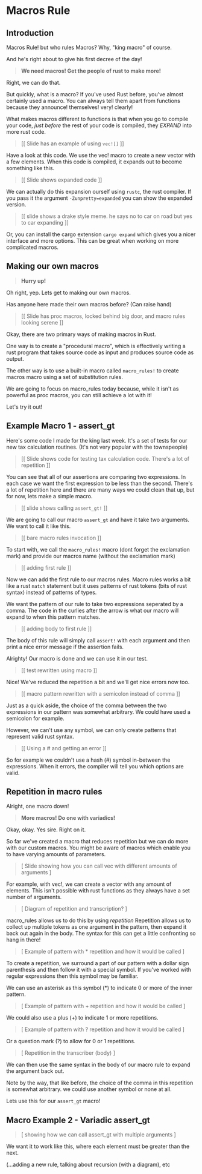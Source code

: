 # Macros Rule

## Introduction

Macros Rule!
but who rules Macros? Why, "king macro" of course.

And he's right about to give his first decree of the day!

> **We need macros! Get the people of rust to make more!**

Right, we can do that.

But quickly, what is a macro?
If you've used Rust before, you've almost certainly used a macro.
You can always tell them apart from functions because they announce! themselves! very! clearly!

What makes macros different to functions is that when you go to compile your code, *just before* the rest
of your code is compiled, they *EXPAND* into more rust code.

> [[ Slide has an example of using `vec![]` ]]

Have a look at this code. We use the vec! macro to create a new vector with a few elements.
When this code is compiled, it expands out to become something like this.

> [[ Slide shows expanded code ]]

We can actually do this expansion ourself using `rustc`, the rust compiler.
If you pass it the argument `-Zunpretty=expanded` you can show the expanded version.

> [[ slide shows a drake style meme. he says no to car on road but yes to car expanding ]]

Or, you can install the cargo extension `cargo expand` which gives you a nicer interface and more options.
This can be great when working on more complicated macros.

## Making our own macros

> **Hurry up!**

Oh right, yep. Lets get to making our own macros. 

Has anyone here made their own macros before? (Can raise hand)

> [[ Slide has proc macros, locked behind big door, and macro rules looking serene ]]

Okay, there are two primary ways of making macros in Rust.

One way is to create a "procedural macro", which is effectively writing a rust program that
takes source code as input and produces source code as output.

The other way is to use a built-in macro called `macro_rules!` to create macros
macro using a set of substitution rules.

We are going to focus on macro_rules today because, while it isn't as powerful as proc macros,
you can still achieve a lot with it!

Let's try it out!

## Example Macro 1 - assert_gt

Here's some code I made for the king last week. It's a set of tests for our new
tax calculation routines. (It's not very popular with the townspeople)

> [[ Slide shows code for testing tax calculation code. There's a lot of repetition ]]

You can see that all of our assertions are comparing two expressions. In each case we want the first
expression to be less than the second. There's a lot of repetition here and there are many ways we could clean
that up, but for now, lets make a simple macro.

> [[ slide shows calling `assert_gt!` ]]

We are going to call our macro `assert_gt` and have it take two arguments. We want to call it like this.

> [[ bare macro rules invocation ]]

To start with, we call the `macro_rules!` macro (dont forget the exclamation mark) and provide
our macros name (without the exclamation mark)

> [[ adding first rule ]]

Now we can add the first rule to our macros rules. Macro rules works a bit like a rust `match` statement
but it uses patterns of rust tokens (bits of rust syntax) instead of patterns of types.

We want the pattern of our rule to take two expressions seperated by a comma. The code in the curlies after the
arrow is what our macro will expand to when this pattern matches.

> [[ adding body to first rule ]]

The body of this rule will simply call `assert!` with each argument and then print a nice error message
if the assertion fails.

Alrighty! Our macro is done and we can use it in our test.

> [[ test rewritten using macro ]]

Nice! We've reduced the repetition a bit and we'll get nice errors now too.

> [[ macro pattern rewritten with a semicolon instead of comma ]]

Just as a quick aside, the choice of the comma between the two expressions in our pattern was somewhat
arbitrary. We could have used a semicolon for example.

However, we can't use any symbol, we can only create patterns that represent valid rust syntax.

> [[ Using a # and getting an error ]]

So for example we couldn't use a hash (#) symbol in-between the expressions.
When it errors, the compiler will tell you which options are valid.

## Repetition in macro rules

Alright, one macro down!

> **More macros! Do one with variadics!**

Okay, okay. Yes sire. Right on it.

So far we've created a macro that reduces repetition but we can do more with our custom macros.
You might be aware of macros which enable you to have varying amounts of parameters.

> [ Slide showing how you can call vec with different amounts of arguments ]

For example, with vec!, we can create a vector with any amount of elements. This isn't possible
with rust functions as they always have a set number of arguments.

> [ Diagram of repetition and transcription? ]

macro_rules allows us to do this by using *repetition*
Repetition allows us to collect up multiple tokens as one argument in the pattern,
then expand it back out again in the body.
The syntax for this can get a little confronting so hang in there!

> [ Example of pattern with * repetition and how it would be called ]

To create a repetition, we surround a part of our pattern with a dollar sign parenthesis and then follow
it with a special symbol. If you've worked with regular expressions then this symbol may be familiar.

We can use an asterisk as this symbol (*) to indicate 0 or more of the inner pattern.

> [ Example of pattern with + repetition and how it would be called ]

We could also use a plus (+) to indicate 1 or more repetitions.

> [ Example of pattern with ? repetition and how it would be called ]

Or a question mark (?) to allow for 0 or 1 repetitions.

> [ Repetition in the transcriber (body) ]

We can then use the same syntax in the body of our macro rule to expand the argument back out.

Note by the way, that like before, the choice of the comma in this repetition is somewhat arbitrary.
we could use another symbol or none at all.

Lets use this for our `assert_gt` macro!

## Macro Example 2 - Variadic assert_gt

> [ showing how we can call assert_gt with multiple arguments ]

We want it to work like this, where each element must be greater than the next.

(...adding a new rule, talking about recursion (with a diagram), etc



